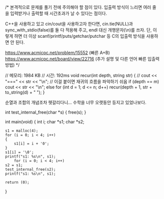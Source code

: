 
/*
본격적으로 문제를 풀기 전에 주의해야 할 점이 있다. 입출력 방식이 느리면 여러 줄을 입력받거나 출력할 때 시간초과가 날 수 있다는 점이다.

C++을 사용하고 있고 cin/cout을 사용하고자 한다면, cin.tie(NULL)과 sync_with_stdio(false)를 둘 다 적용해 주고, endl 대신 개행문자(\n)를 쓰자. 단, 이렇게 하면 더 이상 scanf/printf/puts/getchar/putchar 등 C의 입출력 방식을 사용하면 안 된다.

https://www.acmicpc.net/problem/15552 (빠른 A+B)
https://www.acmicpc.net/board/view/22716 (추가 설명 및 다른 언어 빠른 입출력 방법)
 */


// 메모리: 1984 KB
// 시간: 192ms
void recur(int depth, string str)
{
	// cout << "===" << str << "\n"; // 이걸 붙이면 재귀의 흐름을 파악하기 쉬움
	if (depth == m)
		cout << str << "\n";
	else
		for (int d = 1; d <= n; d++)
			recur(depth + 1, str + to_string(d) + " ");
}

순열과 조합의 개념조차 헷갈리다니... 수학을 너무 오랫동안 등지고 있었나보다.





int test_internal_free(char *s)
{
	free(s);
}

int main(void)
{
	int i;
	char *s1;
	char *s2;

	s1 = malloc(4);
	for (i = 0; i < 4; i++)
	{
		s1[i] = i + '0';
	}
	s1[i] = '\0';
	printf("s1: %s\n", s1);
		for (i = 0; i < 4; i++)
	s2 = s1;
	test_internal_free(s2);
	printf("s1: %s\n", s1);

	return (0);
}
